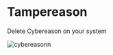# Tampereason
Delete Cybereason on your system<br>

![cybereasonn](https://github.com/mertdas/Tampereason/assets/48562581/4d82ac7b-779e-4880-9424-9a62d484b593)

